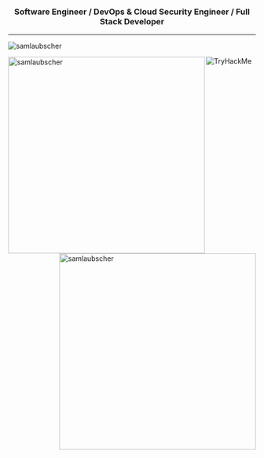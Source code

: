 <h3 align="center">Software Engineer / DevOps & Cloud Security Engineer / Full Stack Developer</h3>
<hr>

<img src="https://github-profile-trophy.vercel.app/?username=samlaubscher&column=8&margin-w=15&margin-h=15" alt="samlaubscher" />

<p><img width="400" align="left" src="https://github-readme-stats.vercel.app/api?username=samlaubscher&locale=en&theme=synthwave&count_private=true&include_all_commits=true&hide_title=true&hide_rank=true&show_icons=true" alt="samlaubscher" />

<img width="400" align="right" src="https://github-readme-streak-stats.herokuapp.com/?user=samlaubscher&theme=synthwave" alt="samlaubscher" /></p>

<img src="https://tryhackme-badges.s3.amazonaws.com/tw34kz.png" alt="TryHackMe">
